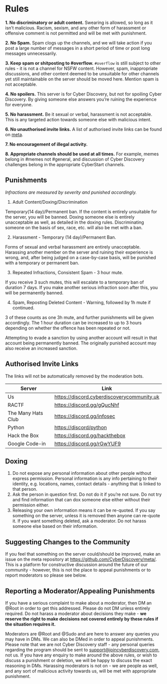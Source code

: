 # Rules

**1. No discriminatory or adult content.**
Swearing is allowed, so long as it isn’t malicious. Racism, sexism, and any other form of harassment or offensive comment is not permitted and will be met with punishment.

**2. No Spam.**
Spam clogs up the channels, and we will take action if you post a large number of messages in a short period of time or post long messages unnecessarily.

**3. Keep spam or shitposting to #overflow.**
`#overflow` is still subject to other rules - it is not a channel for NSFW content. However, spam, inappropriate discussions, and other content deemed to be unsuitable for other channels yet still maintainable on the server should be moved here. Mention spam is not acceptable.

**4. No spoilers.**
This server is for Cyber Discovery, but not for spoiling Cyber Discovery. By giving someone else answers you’re ruining the experience for everyone.

**5. No harassment.**
Be it sexual or verbal, harassment is not acceptable. This is any targeted action towards someone else with malicious intent.

**6. No unauthorised invite links.**
A list of authorised invite links can be found on [meta](#authorised-invite-links).

**7. No encouragement of illegal activity.**

**8. Appropriate channels should be used at all times.**
For example, memes belong in #memes not #general, and discussion of Cyber Discovery challenges belong in the appropriate CyberStart channels.

## Punishments

_Infractions are measured by severity and punished accordingly._

1. Adult Content/Doxing/Discrimination

Temporary(14 day)/Permanent ban. If the content is entirely unsuitable for the server, you will be banned. Doxing someone else is entirely unacceptable as well, as detailed in the doxing rules. Discriminating someone on the basis of sex, race, etc. will also be met with a ban.

2. Harassment - Temporary (14 day)/Permanent Ban.

Forms of sexual and verbal harassment are entirely unacceptable. Harassing another member on the server and ruining their experience is wrong, and, after being judged on a case-by-case basis, will be punished with a temporary or permanent ban.

3. Repeated Infractions, Consistent Spam - 3 hour mute.

If you receive 3 such mutes, this will escalate to a temporary ban of duration 7 days. If you make another serious infraction soon after this, you will be permanently banned.

4. Spam, Reposting Deleted Content - Warning, followed by 1h mute if continued.

3 of these counts as one 3h mute, and further punishments will be given accordingly. The 1 hour duration can be increased to up to 3 hours depending on whether the offence has been repeated or not.

Attempting to evade a sanction by using another account will result in that account being permanently banned. The originally punished account may also receive an increased sanction.

## Authorised Invite Links

The links will not be automatically removed by the moderation bots.

Server | Link
--- | ---
Us | <https://discord.cyberdiscoverycommunity.uk>
RACTF | <https://discord.gg/gQucNhf>
The Many Hats Club | <https://discord.gg/infosec>
Python | <https://discord/python>
Hack the Box | <https://discord.gg/hackthebox>
Google Code-in | <https://discord.gg/rGwYUF9>

## Doxing

1. Do not expose any personal information about other people without express permission. Personal information is any info pertaining to their identity, e.g. locations, names, contact details - anything that is linked to that person.
2. Ask the person in question first. Do not do it if you’re not sure. Do not try and find information that can dox someone else either without their permission either.
3. Releasing your own information means it can be re-quoted. If you say something on the server, unless it is removed then anyone can re-quote it. If you want something deleted, ask a moderator. Do not harass someone else based on their information.

## Suggesting Changes to the Community

If you feel that something on the server could/should be improved, make an issue on the meta repository at <https://github.com/CyberDiscovery/meta/>. This is a platform for constructive discussion around the future of our community - however, this is not the place to appeal punishments or to report moderators so please see below.

## Reporting a Moderator/Appealing Punishments

If you have a serious complaint to make about a moderator, then DM an @Root in order to get this addressed. Please do not DM unless entirely required. Do not harass a moderator about decisions they make - **we reserve the right to make decisions not covered entirely by these rules if the situation requires it.**

Moderators are @Root and @Sudo and are here to answer any queries you may have in DMs. We can also be DMed in order to appeal punishments. Please note that we are not Cyber Discovery staff - any personal queries regarding the program should be sent to support@joincyberdiscovery.com, not us. If you have any enquiry to make around the above rules, or wish to discuss a punishment or deletion, we will be happy to discuss the exact reasoning in DMs. Harassing moderators is not on - we are people as well, and any sort of malicious activity towards us, will be met with appropriate punishment.
